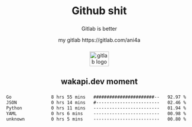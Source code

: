 <h1 align="center">Github shit</h1>

###

<p align="center">Gitlab is better</p>

<p align="center">my gitlab https://gitlab.com/ani4a</p>

###

<div align="center">
  <img src="https://cdn.jsdelivr.net/gh/devicons/devicon/icons/gitlab/gitlab-original.svg" height="40" width="52" alt="gitlab logo"  />
</div>

###

<h2 align="center">wakapi.dev moment</h2>

###

<!--START_SECTION:waka-->

```txt
Go               8 hrs 55 mins   #######################--   92.97 %
JSON             0 hrs 14 mins   #------------------------   02.46 %
Python           0 hrs 11 mins   -------------------------   01.94 %
YAML             0 hrs 6 mins    -------------------------   00.98 %
unknown          0 hrs 5 mins    -------------------------   00.80 %
```

<!--END_SECTION:waka-->

###

